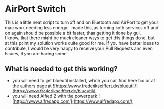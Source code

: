 AirPort Switch
====

This is a little neat script to turn off and on Bluetooth and AirPort to get your mac work needing less energy. I made this, as turning both services off and on again should be possible a bit faster, than getting it done by gui.    
I know, that there might be much cleaner ways to get this things done, but at this point my solution works quite good for me. If you have better ideas to contribute, I would be very happy to receive your Pull Requests and even Issues, if you are having some.


What is needed to get this working?
----

* you will need to get blueutil installed, which you can find here too or at the authors page at ![https://www.frederikseiffert.de/blueutil/](https://www.frederikseiffert.de/blueutil/)
* you will need Alfred 2 with the powerpack ![https://www.alfredapp.com/](https://www.alfredapp.com/)